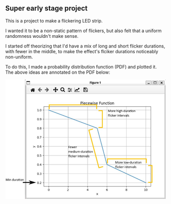 Super early stage project
----
This is a project to make a flickering LED strip.

I wanted it to be a non-static pattern of flickers, but also felt that a uniform randomness wouldn't make sense.

I started off theorizing that I'd have a mix of long and short flicker durations, with fewer in the middle, to make the effect's flciker durations noticeably non-uniform.

To do this, I made a probability distribution function (PDF) and plotted it.  The above ideas are annotated on the PDF below:

![](flicker_pdf.jpg)
